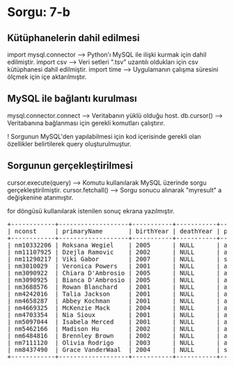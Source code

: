 <h1> Sorgu: 7-b </h1>

<h2> Kütüphanelerin dahil edilmesi </h2>
import mysql.connector --> Python'ı MySQL ile ilişki kurmak için dahil edilmiştir.
import csv	       --> Veri setleri ".tsv" uzantılı oldukları için csv kütüphanesi dahil edilmiştir.
import time   	       --> Uygulamanın çalışma süresini ölçmek için içe aktarılmıştır.

<h2> MySQL ile bağlantı kurulması </h2>
mysql.connector.connect --> Veritabanın yüklü olduğu host.
db.cursor()		--> Veritabanına bağlanması için gerekli komutları çalıştırır.

! Sorgunun  MySQL'den  yapılabilmesi için kod içerisinde gerekli olan özellikler belirtilerek query oluşturulmuştur.

<h2> Sorgunun gerçekleştirilmesi </h2>
cursor.execute(query) --> Komutu kullanılarak MySQL üzerinde sorgu gerçekleştirilmiştir.
cursor.fetchall()     --> Sorgu sonucu alınarak "myresult" a değişkenine atanmıştır.

for döngüsü kullanılarak istenilen sonuç ekrana yazılmıştır.

<pre>
+------------+-------------------+-----------+-----------+-------------------------------------+---------------------------------------------+
| nconst     | primaryName       | birthYear | deathYear | primaryProfession                   | knownForTitles                              |
+------------+-------------------+-----------+-----------+-------------------------------------+---------------------------------------------+
| nm10332206 | Roksana Wegiel    | 2005      | NULL      | actress,soundtrack,music_department | tt12323496,tt12319552,tt12323226,tt12319646 |
| nm11107925 | Dzejla Ramovic    | 2002      | NULL      | actress,music_department            | tt14072274,tt11714760,tt9728792             |
| nm11290217 | Viki Gabor        | 2007      | NULL      | soundtrack,actress,music_department | tt12317480,tt12317584,tt12323560,tt12319474 |
| nm3010029  | Veronica Powers   | 2001      | NULL      | actress,music_department,editor     | tt2321325,tt1637574,tt4948040,tt1244588     |
| nm3090922  | Chiara D'Ambrosio | 2005      | NULL      | actress,producer,music_department   | tt3596176,tt10838620,tt0069658,tt9695266    |
| nm3090925  | Bianca D'Ambrosio | 2005      | NULL      | actress,producer,music_department   | tt10838620,tt3596176,tt0452046,tt0069658    |
| nm3688576  | Rowan Blanchard   | 2001      | NULL      | actress,music_department,soundtrack | tt1620680,tt2712740,tt2543796,tt4111956     |
| nm4242016  | Talia Jackson     | 2001      | NULL      | actress,music_department            | tt9153270,tt7053188,tt6461784               |
| nm4658287  | Abbey Kochman     | 2001      | NULL      | actress,writer,music_department     | tt2093255,tt2005384,tt2331053,tt3479564     |
| nm4669325  | McKenzie Mack     | 2004      | NULL      | actress,music_department            | tt2084061,tt2175903,tt6857090,tt2048824     |
| nm4703354  | Nia Sioux         | 2001      | NULL      | actress,soundtrack,music_department | tt10520424,tt6385680,tt5539278,tt4883336    |
| nm5097044  | Isabela Merced    | 2001      | NULL      | actress,music_department            | tt3371366,tt7401588,tt7547410,tt5052474     |
| nm5462166  | Madison Hu        | 2002      | NULL      | actress,music_department,soundtrack | tt2712740,tt9664108,tt4800624,tt4196686     |
| nm6484816  | Brennley Brown    | 2002      | NULL      | actress,soundtrack,music_department | tt10687134,tt6303822,tt2136138,tt4902964    |
| nm7111120  | Olivia Rodrigo    | 2003      | NULL      | actress,music_department,soundtrack | tt4800624,tt8510382                         |
| nm8437490  | Grace VanderWaal  | 2004      | NULL      | soundtrack,actress,music_department | tt14109994,tt4858674,tt7133686,tt14112310   |
+------------+-------------------+-----------+-----------+-------------------------------------+---------------------------------------------+

</pre>

